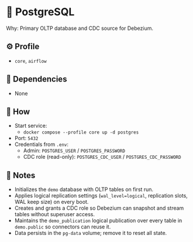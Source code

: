 # 🧩 PostgreSQL

Why: Primary OLTP database and CDC source for Debezium.

## ⚙️ Profile

- `core`, `airflow`

## 🔗 Dependencies

- None

## 🚀 How

- Start service:
  - `docker compose --profile core up -d postgres`
- Port: `5432`
- Credentials from `.env`:
  - Admin: `POSTGRES_USER` / `POSTGRES_PASSWORD`
  - CDC role (read-only): `POSTGRES_CDC_USER` / `POSTGRES_CDC_PASSWORD`

## 📝 Notes

- Initializes the `demo` database with OLTP tables on first run.
- Applies logical replication settings (`wal_level=logical`, replication slots, WAL keep size) on every boot.
- Creates and grants a CDC role so Debezium can snapshot and stream tables without superuser access.
- Maintains the `demo_publication` logical publication over every table in `demo.public` so connectors can reuse it.
- Data persists in the `pg-data` volume; remove it to reset all state.
